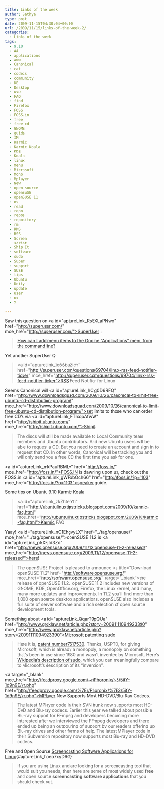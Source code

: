 ```yaml
---
title: Links of the week
author: Sathya
type: post
date: 2009-11-15T04:30:04+00:00
url: /2009/11/15/links-of-the-week-2/
categories:
  - Links of the week
tags:
  - 9.10
  - AA
  - applications
  - AWN
  - Canonical
  - cat
  - codecs
  - community
  - DE
  - Desktop
  - DVD
  - FAQ
  - find
  - Firefox
  - FOSS
  - FOSS.in
  - free
  - free cd
  - GNOME
  - guide
  - IM
  - Karmic
  - Karmic Koala
  - KDE
  - Koala
  - linux
  - menu
  - Microsoft
  - Mono
  - Mplayer
  - New
  - open source
  - openSuSE
  - openSUSE 11
  - os
  - read
  - repo
  - repos
  - repository
  - rm
  - RMS
  - RSS
  - Screen
  - script
  - Ship It
  - software
  - sudo
  - Super
  - support
  - SUSE
  - tips
  - Ubuntu
  - Unity
  - update
  - user
  - ux
  - X

---
```

Saw this question on <a id="aptureLink\_RsSXLaPNwx" href="http://superuser.com/" mce\_href="http://superuser.com/">SuperUser</a> :

> <a href="http://superuser.com/questions/68089/how-can-i-add-menu-items-to-the-gnome-applications-menu-from-the-command-line" mce_href="http://superuser.com/questions/68089/how-can-i-add-menu-items-to-the-gnome-applications-menu-from-the-command-line">How can I add menu items to the Gnome “Applications” menu from the command line?</a><br mce_bogus="1"/>

Yet another SuperUser Q

> <a id="aptureLink\_1e6Sbu2IcY" href="http://superuser.com/questions/69704/linux-rss-feed-notifier-ticker" mce\_href="http://superuser.com/questions/69704/linux-rss-feed-notifier-ticker">RSS Feed Notifier for Linux </a><br mce_bogus="1"/>

Seems Canonical will <a id="aptureLink\_hCig0D6RFQ" href="http://www.downloadsquad.com/2009/10/26/canonical-to-limit-free-ubuntu-cd-distribution-program/" mce\_href="http://www.downloadsquad.com/2009/10/26/canonical-to-limit-free-ubuntu-cd-distribution-program/">set limits</a> to those who can order free CD&#8217;s via <a id="aptureLink\_FTlxopAfwW" href="http://shipit.ubuntu.com/" mce\_href="http://shipit.ubuntu.com/">Shipit</a>.

> The discs will still be made available to Local Community team members and Ubuntu contributors. And new Ubuntu users will be able to request a CD. But you need to create an account and sign in to request that CD. In other words, Canonical will be tracking you and will only send you a free CD the first time you ask for one.

<a id="aptureLink\_mkPauRBMLv" href="http://foss.in/" mce\_href="http://foss.in/">FOSS.IN</a> is dawning upon us, check out the FOSS.in <a id="aptureLink\_gWFobOch66" href="http://foss.in/?p=1103" mce\_href="http://foss.in/?p=1103">speaker guide.</a><br mce_bogus="1"/>

Some tips on Ubuntu 9.10 Karmic Koala

> <a id="aptureLink\_zkZhteiYtl" href="http://ubuntulinuxtipstricks.blogspot.com/2009/10/karmic-faq.html" mce\_href="http://ubuntulinuxtipstricks.blogspot.com/2009/10/karmic-faq.html">Karmic FAQ</a><br mce_bogus="1"/>

Yaay! <a id="aptureLink\_nC1EhgvyLX" href="../tag/opensuse/" mce\_href="../tag/opensuse/">openSUSE</a> 11.2 is <a id="aptureLink\_p5XFjId3Zd" href="http://news.opensuse.org/2009/11/12/opensuse-11-2-released/" mce\_href="http://news.opensuse.org/2009/11/12/opensuse-11-2-released/">here</a>!

> The openSUSE Project is pleased to announce <a title="Download openSUSE 11.2" href="http://software.opensuse.org/" mce\_href="http://software.opensuse.org/" target="\_blank">the release of openSUSE 11.2</a>.&nbsp; openSUSE 11.2 includes new versions of GNOME, KDE, OpenOffice.org, Firefox, the Linux kernel, and many, many more updates and improvements. In 11.2 you’ll find more than 1,000 open source desktop applications. openSUSE also includes a full suite of server software and a rich selection of open source development tools.

Something about <a id="aptureLink\_QqarT9pQUa" href="http://www.groklaw.net/article.php?story=20091111094923390" mce\_href="http://www.groklaw.net/article.php?story=20091111094923390">Microsoft patenting</a> sudo

> Here it is, <a href="http://patft1.uspto.gov/netacgi/nph-Parser?Sect1=PTO1&Sect2=HITOFF&d=PALL&p=1&u=/netahtml/PTO/srchnum.htm&r=1&f=G&l=50&s1=7,617,530.PN.&OS=PN/7,617,530&RS=PN/7,617,530" mce_href="http://patft1.uspto.gov/netacgi/nph-Parser?Sect1=PTO1&Sect2=HITOFF&d=PALL&p=1&u=/netahtml/PTO/srchnum.htm&r=1&f=G&l=50&s1=7,617,530.PN.&OS=PN/7,617,530&RS=PN/7,617,530">patent number7617530</a>. Thanks, USPTO, for giving Microsoft, which is already a monopoly, a monopoly on something that&#8217;s been in use since 1980 and wasn&#8217;t invented by Microsoft. Here&#8217;s <a href="http://en.wikipedia.org/wiki/Sudo" mce_href="http://en.wikipedia.org/wiki/Sudo">Wikipedia&#8217;s description of sudo</a>, which you can meaningfully compare to Microsoft&#8217;s description of its &#8220;invention&#8221;.

<a target="\_blank" mce\_href="http://feedproxy.google.com/~r/Phoronix/~3/5itY-1d9n9E/vr.php" href="http://feedproxy.google.com/%7Er/Phoronix/%7E3/5itY-1d9n9E/vr.php">MPlayer Now Supports</a> Most HD-DVD/Blu-Ray Codecs.

> The latest MPlayer code in their SVN trunk now supports most HD-DVD and Blu-ray codecs. Earlier this year we talked about possible Blu-ray support for FFmpeg and developers becoming more interested after we interviewed the FFmpeg developers and there ended up being an outpouring of support by our readers offering up Blu-ray drives and other forms of help. The latest MPlayer code in their Subversion repository now supports most Blu-ray and HD-DVD codecs.

Free and Open Source [Screencasting Software Applications for Linux][1]{#aptureLink_hoeo7xyD6G} 

> If you are using Linux and are looking for a screencasting tool that would suit you needs, then here are some of most widely used <span style="font-weight: bold;">free</span> and open source <span style="font-weight: bold;">screencasting software applications</span> that you should check out.

 [1]: http://www.junauza.com/2009/11/free-and-open-source-screencasting.html